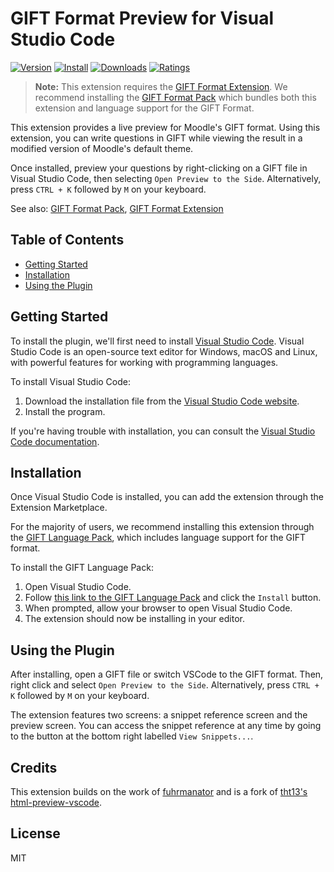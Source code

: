 # GIFT Format Preview for Visual Studio Code

[![Version](https://vsmarketplacebadge.apphb.com/version/ethan-ou.vscode-gift-preview.svg)](https://vsmarketplacebadge.apphb.com/version-short/ethan-ou.vscode-gift-preview.svg)
[![Install](https://vsmarketplacebadge.apphb.com/installs/ethan-ou.vscode-gift-preview.svg)](https://vsmarketplacebadge.apphb.com/installs-short/ethan-ou.vscode-gift-preview.svg)
[![Downloads](https://vsmarketplacebadge.apphb.com/downloads/ethan-ou.vscode-gift-preview.svg)](https://vsmarketplacebadge.apphb.com/downloads-short/ethan-ou.vscode-gift-preview.svg)
[![Ratings](https://vsmarketplacebadge.apphb.com/rating-short/ethan-ou.vscode-gift-preview.svg)](https://vsmarketplacebadge.apphb.com/rating-short/ethan-ou.vscode-gift-preview.svg)

> **Note:** This extension requires the [GIFT Format Extension](https://github.com/ethan-ou/vscode-gift). We recommend installing the [GIFT Format Pack]() which bundles both this extension and language support for the GIFT Format.

This extension provides a live preview for Moodle's GIFT format. Using this extension, you can write questions in GIFT while viewing the result in a modified version of Moodle's default theme.

Once installed, preview your questions by right-clicking on a GIFT file in Visual Studio Code, then selecting `Open Preview to the Side`. Alternatively, press `CTRL + K` followed by `M` on your keyboard.

See also: [GIFT Format Pack](https://github.com/ethan-ou/vscode-gift-pack), [GIFT Format Extension](https://github.com/ethan-ou/vscode-gift)

## Table of Contents

* [Getting Started](#getting-started)
* [Installation](#installation)
* [Using the Plugin](#using-the-plugin)

## Getting Started

To install the plugin, we'll first need to install [Visual Studio Code](https://code.visualstudio.com/). Visual Studio Code is an open-source text editor for Windows, macOS and Linux, with powerful features for working with programming languages.

To install Visual Studio Code:

1. Download the installation file from the [Visual Studio Code website](https://code.visualstudio.com/).
2. Install the program.

If you're having trouble with installation, you can consult the [Visual Studio Code documentation](https://code.visualstudio.com/docs/setup/setup-overview).

## Installation

Once Visual Studio Code is installed, you can add the extension through the Extension Marketplace.

For the majority of users, we recommend installing this extension through the [GIFT Language Pack](https://marketplace.visualstudio.com/items?itemName=ethan-ou.vscode-gift-pack), which includes language support for the GIFT format.

To install the GIFT Language Pack:

1. Open Visual Studio Code.
2. Follow [this link to the GIFT Language Pack](https://marketplace.visualstudio.com/items?itemName=ethan-ou.vscode-gift-pack) and click the `Install` button.
3. When prompted, allow your browser to open Visual Studio Code.
4. The extension should now be installing in your editor.

## Using the Plugin 

After installing, open a GIFT file or switch VSCode to the GIFT format. Then, right click and select `Open Preview to the Side`. Alternatively, press `CTRL + K` followed by `M` on your keyboard.

The extension features two screens: a snippet reference screen and the preview screen. You can access the snippet reference at any time by going to the button at the bottom right labelled `View Snippets...`.

## Credits

This extension builds on the work of [fuhrmanator](https://github.com/fuhrmanator/GIFT-grammar-PEG.js) and is a fork of [tht13's html-preview-vscode](https://github.com/tht13/html-preview-vscode).

## License

MIT
